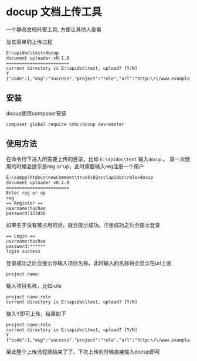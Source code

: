 docup 文档上传工具
==================

一个静态文档托管工具, 方便让其他人查看

及其简单的上传过程

    E:\apidoc\test>docup
    document uploader v0.1.0
    ========================
    current directory is E:\apidoc\test, upload? [Y/N]
    Y
    {"code":1,"msg":"success","project":"role","url":"http:\/\/www.example.com\/huchao\/role"}

## 安装 ##

docup使用composer安装

    composer global require cmhc/docup dev-master


## 使用方法 ##

在命令行下进入所需要上传的目录，比如 `E:\apidoc\test` 输入`docup` 。
第一次使用的时候会提示是reg or up，此时需要输入reg注册一个用户

    E:\xampp\htdocs\newComment\trunk\02src\apidoc\role>docup
    document uploader v0.1.0
    ========================
    Enter reg or up
    reg
    == Register ==
    username:huchao
    password:123456

如果名字没有被占用的话，就会提示成功。注册成功之后会提示登录

    == Login ==
    username:huchao
    password:******
    login success

登录成功之后会提示你输入项目名称，此时输入的名称将会显示在url上面

    project name:

输入项目名称，比如role

    project name:role
    current directory is E:\apidoc\test, upload? [Y/N]

输入Y即可上传，结果如下

    project name:role
    current directory is E:\apidoc\test, upload? [Y/N]
    Y
    {"code":1,"msg":"success","project":"role","url":"http:\/\/www.example.com\/huchao\/test"}

至此整个上传流程就结束了了，下次上传的时候直接输入docup即可